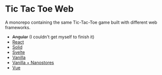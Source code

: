 # Tic Tac Toe Web

A monorepo containing the same Tic-Tac-Toe game built with different web frameworks.
- ~~Angular~~ (I couldn't get myself to finish it)
- [React](./packages/react)
- [Solid](./packages/solid)
- [Svelte](./packages/svelte)
- [Vanilla](./packages/vanilla)
- [Vanilla + Nanostores](./packages/vanilla-nanostores)
- [Vue](./packages/vue)
